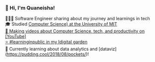 ### 👋 Hi, I'm Quaneisha!

👩🏻‍💻 Software Engineer sharing about my journey and learnings in tech<br/>
🎓 Studied [Computer Science) at the University of MIT<br/>
🎨 Making videos about Computer Science, tech, and productivity on [YouTube]<br/>
⭐️ #learninginpublic in my Idigital garden](https://magdelinehuang.com/)<br/>
💭 Currently learning about data analytics and [dataviz] (https://pudding.cool/2018/08/pockets/)!<br/>
<!--GitHub stats from https://github.com/anuraghazra/github-readme-stats ->

[![Magdeline's github stats](https://github-readme-stats.vercel.app/api?username=xsol@5&count private=true&show icons=true&theme=radical&hide rank=false)l [https://github.com/anuraghazrabithub-readme-stats)
